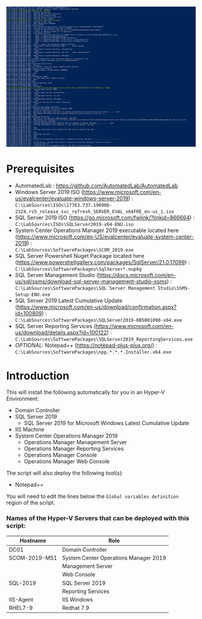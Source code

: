 ![SCOM 2019 Automated Lab](/media/git-guidance/automated-lab-scom-2019.png)

# Prerequisites
 - AutomatedLab : https://github.com/AutomatedLab/AutomatedLab
 - Windows Server 2019 ISO (https://www.microsoft.com/en-us/evalcenter/evaluate-windows-server-2019) : \
   `C:\LabSources\ISOs\17763.737.190906-2324.rs5_release_svc_refresh_SERVER_EVAL_x64FRE_en-us_1.iso`
 - SQL Server 2019 ISO (https://go.microsoft.com/fwlink/?linkid=866664) : \
   `C:\LabSources\ISOs\SQLServer2019-x64-ENU.iso`
 - System Center Operations Manager 2019 executable located here (https://www.microsoft.com/en-US/evalcenter/evaluate-system-center-2019) : \
   `C:\LabSources\SoftwarePackages\SCOM_2019.exe`
 - SQL Server Powershell Nuget Package located here (https://www.powershellgallery.com/packages/SqlServer/21.0.17099) : \
   `C:\LabSources\SoftwarePackages\SqlServer*.nupkg`
 - SQL Server Management Studio (https://docs.microsoft.com/en-us/sql/ssms/download-sql-server-management-studio-ssms) : \
   `C:\LabSources\SoftwarePackages\SQL Server Management Studio\SSMS-Setup-ENU.exe`
 - SQL Server 2019 Latest Cumulative Update (https://www.microsoft.com/en-us/download/confirmation.aspx?id=100809) : \
   `C:\LabSources\SoftwarePackages\SQLServer2019-KB5001090-x64.exe`
 - SQL Server Reporting Services (https://www.microsoft.com/en-us/download/details.aspx?id=100122) : \
   `C:\LabSources\SoftwarePackages\SQLServer2019_ReportingServices.exe`
 - *OPTIONAL:* Notepad++ (https://notepad-plus-plus.org/) : \
   `C:\LabSources\SoftwarePackages\npp.*.*.*.Installer.x64.exe`

# Introduction
This will install the following automatically for you in an Hyper-V Environment:
 - Domain Controller
 - SQL Server 2019
   - SQL Server 2019 for Microsoft Windows Latest Cumulative Update
 - IIS Machine
 - System Center Operations Manager 2019
   - Operations Manager Management Server
   - Operations Manager Reporting Services
   - Operations Manager Console
   - Operations Manager Web Console

The script will also deploy the following tool(s):
 - Notepad++

You will need to edit the lines below the `Global variables definition` region of the script.

### Names of the Hyper-V Servers that can be deployed with this script:
Hostname | Role
------------ | -------------
DC01 | Domain Controller
SCOM-2019-MS1 | System Center Operations Manager 2019
&nbsp; | Management Server
&nbsp; | Web Console
SQL-2019 | SQL Server 2019
&nbsp; | Reporting Services
IIS-Agent | IIS Windows
RHEL7-9 | Redhat 7.9
